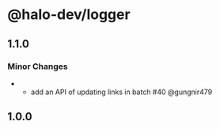 # @halo-dev/logger

## 1.1.0

### Minor Changes

- - add an API of updating links in batch #40 @gungnir479

## 1.0.0
